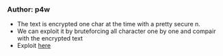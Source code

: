### Author: p4w
* The text is encrypted one char at the time with a pretty secure n.
* We can exploit it by bruteforcing all character one by one and compair with the encrypted text
* Exploit <a href='./rsa_char_by_char_exploit.py'>here</a>
